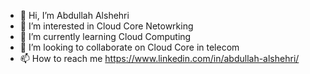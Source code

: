 - 👋 Hi, I’m Abdullah Alshehri
- 👀 I’m interested in Cloud Core Netowrking
- 🌱 I’m currently learning Cloud Computing
- 💞️ I’m looking to collaborate on Cloud Core in telecom
- 📫 How to reach me https://www.linkedin.com/in/abdullah-alshehri/

<!---
Abdullah-H-Alshehri/Abdullah-H-Alshehri is a ✨ special ✨ repository because its `README.md` (this file) appears on your GitHub profile.
You can click the Preview link to take a look at your changes.
--->
